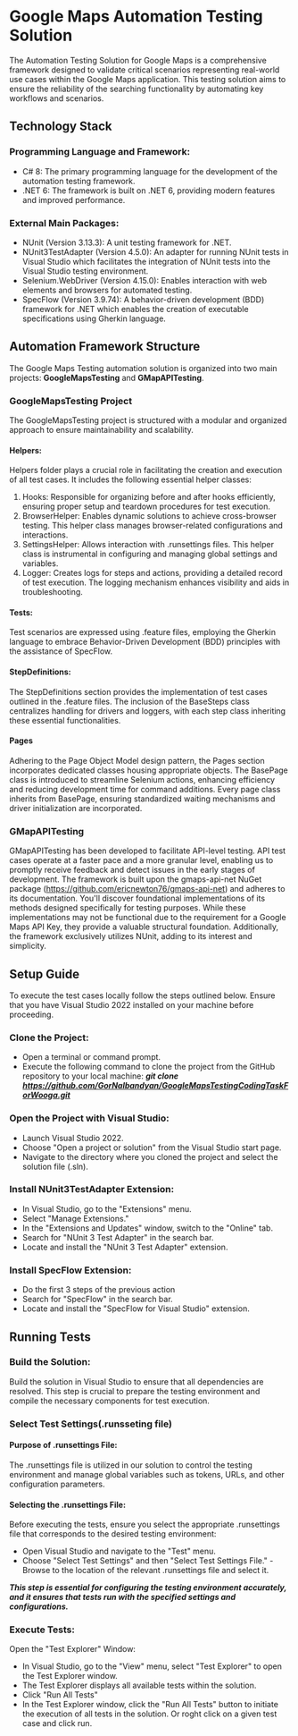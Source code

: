 # Google Maps Automation Testing Solution
The Automation Testing Solution for Google Maps is a comprehensive framework designed to validate critical scenarios representing real-world use cases within the Google Maps application. 
This testing solution aims to ensure the  reliability of the searching functionality by automating key workflows and scenarios.

## Technology Stack

### Programming Language and Framework:
- C# 8: The primary programming language for the development of the automation testing framework.
- .NET 6: The framework is built on .NET 6, providing modern features and improved performance.

### External Main Packages:

- NUnit (Version 3.13.3): A unit testing framework for .NET.
- NUnit3TestAdapter (Version 4.5.0): An adapter for running NUnit tests in Visual Studio which facilitates the integration of NUnit tests into the Visual Studio testing environment.
- Selenium.WebDriver (Version 4.15.0): Enables interaction with web elements and browsers for automated testing.
- SpecFlow (Version 3.9.74): A behavior-driven development (BDD) framework for .NET which enables the creation of executable specifications using Gherkin language.

## Automation Framework Structure
The Google Maps Testing automation solution is organized into two main projects: **GoogleMapsTesting** and **GMapAPITesting**.

### GoogleMapsTesting Project
The GoogleMapsTesting project is structured with a modular and organized approach to ensure maintainability and scalability.
#### Helpers:  
Helpers folder plays a crucial role in facilitating the creation and execution of all test cases. It includes the following essential helper classes:
1. Hooks: Responsible for organizing before and after hooks efficiently, ensuring proper setup and teardown procedures for test execution.
2. BrowserHelper: Enables dynamic solutions to achieve cross-browser testing. This helper class manages browser-related configurations and interactions.
3. SettingsHelper: Allows interaction with .runsettings files. This helper class is instrumental in configuring and managing global settings and variables.
4. Logger: Creates logs for steps and actions, providing a detailed record of test execution. The logging mechanism enhances visibility and aids in troubleshooting.

#### Tests:
Test scenarios are expressed using .feature files, employing the Gherkin language to embrace Behavior-Driven Development (BDD) principles with the assistance of SpecFlow.
#### StepDefinitions: 
The StepDefinitions section provides the implementation of test cases outlined in the .feature files.
The inclusion of the BaseSteps class centralizes handling for drivers and loggers, with each step class inheriting these essential functionalities.
#### Pages
Adhering to the Page Object Model design pattern, the Pages section incorporates dedicated classes housing appropriate objects.
The BasePage class is introduced to streamline Selenium actions, enhancing efficiency and reducing development time for command additions.
Every page class inherits from BasePage, ensuring standardized waiting mechanisms and driver initialization are incorporated.

### GMapAPITesting
GMapAPITesting has been developed to facilitate API-level testing. API test cases operate at a faster pace and a more granular level, enabling us to promptly receive feedback and detect issues in the early stages of development.
The framework is built upon the gmaps-api-net NuGet package (https://github.com/ericnewton76/gmaps-api-net) and adheres to its documentation. You'll discover foundational implementations of its methods designed specifically for testing purposes. While these implementations may not be functional due to the requirement for a Google Maps API Key, they provide a valuable structural foundation. Additionally, the framework exclusively utilizes NUnit, adding to its interest and simplicity.

## Setup Guide
To execute the test cases locally follow the steps outlined below. Ensure that you have Visual Studio 2022 installed on your machine before proceeding.

### Clone the Project:
- Open a terminal or command prompt.
- Execute the following command to clone the project from the GitHub repository to your local machine:
 ***git clone https://github.com/GorNalbandyan/GoogleMapsTestingCodingTaskForWooga.git***

### Open the Project with Visual Studio:
- Launch Visual Studio 2022.
- Choose "Open a project or solution" from the Visual Studio start page.
- Navigate to the directory where you cloned the project and select the solution file (.sln).

### Install NUnit3TestAdapter Extension:
- In Visual Studio, go to the "Extensions" menu.
- Select "Manage Extensions."
- In the "Extensions and Updates" window, switch to the "Online" tab.
- Search for "NUnit 3 Test Adapter" in the search bar.
- Locate and install the "NUnit 3 Test Adapter" extension.

### Install SpecFlow Extension:
- Do the first 3 steps of the previous action
- Search for "SpecFlow" in the search bar.
- Locate and install the "SpecFlow for Visual Studio" extension.

## Running Tests

### Build the Solution:
Build the solution in Visual Studio to ensure that all dependencies are resolved. This step is crucial to prepare the testing environment and compile the necessary components for test execution.

### Select Test Settings(.runsseting file)
#### Purpose of .runsettings File:
The .runsettings file is utilized in our solution to control the testing environment and manage global variables such as tokens, URLs, and other configuration parameters.

#### Selecting the .runsettings File:
Before executing the tests, ensure you select the appropriate .runsettings file that corresponds to the desired testing environment:
- Open Visual Studio and navigate to the "Test" menu.
- Choose "Select Test Settings" and then "Select Test Settings File."
-Browse to the location of the relevant .runsettings file and select it.

***This step is essential for configuring the testing environment accurately, and it ensures that tests run with the specified settings and configurations.***

### Execute Tests:
Open the "Test Explorer" Window:
- In Visual Studio, go to the "View" menu, select "Test Explorer" to open the Test Explorer window.
- The Test Explorer displays all available tests within the solution.
- Click "Run All Tests"
- In the Test Explorer window, click the "Run All Tests" button to initiate the execution of all tests in the solution. Or roght click on a given test case and click run.

